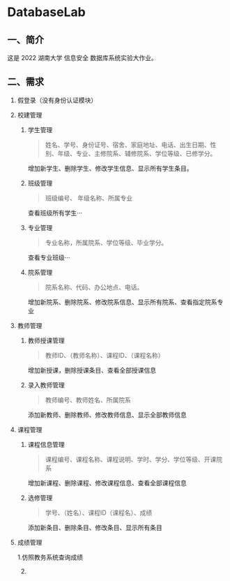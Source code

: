 # DatabaseLab

## 一、简介

这是 2022 湖南大学 信息安全 数据库系统实验大作业。

## 二、需求

1. 假登录（没有身份认证模块）

2. 校建管理

   1. 学生管理

      > 姓名、学号、身份证号、宿舍、家庭地址、电话、出生日期、性别、年级、专业、主修院系、辅修院系、学位等级、已修学分。

      增加新学生、删除学生、修改学生信息、显示所有学生条目。

   2. 班级管理

      > 班级编号、 年级名称、所属专业

      查看班级所有学生···

   3. 专业管理

      > 专业名称，所属院系、学位等级、毕业学分。

      查看专业班级···

   4. 院系管理

      > 院系名称、代码、办公地点、电话。

      增加新院系、删除院系、修改院系信息、显示所有院系、查看指定院系专业

3. 教师管理

   1. 教师授课管理

      > 教师ID、（教师名称）、课程ID、（课程名称）

      增加新授课，删除授课条目、查看全部授课信息

   2. 录入教师管理

      > 教师编号、教师姓名、所属院系

      添加新教师、删除教师、修改教师信息、显示全部教师信息

4. 课程管理

   1. 课程信息管理

      > 课程编号、课程名称、课程说明、学时、学分、学位等级、开课院系

      增加新课程、删除课程、修改课程信息、查看全部课程信息

   2. 选修管理

      > 学号、（姓名）、课程ID（课程名）、成绩

      添加新条目、删除条目、修改条目、显示所有条目

5. 成绩管理

   1.仿照教务系统查询成绩

   2.